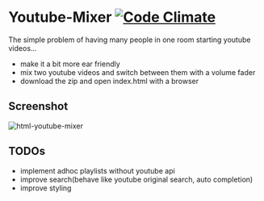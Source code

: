 # Youtube-Mixer [![Code Climate](https://codeclimate.com/github/monotom/html-youtube-mixer.png)](https://codeclimate.com/github/monotom/html-youtube-mixer) #


The simple problem of having many people in one room starting youtube videos...


  * make it a bit more ear friendly
  * mix two youtube videos and switch between them with a volume fader
  * download the zip and open index.html with a browser


## Screenshot ##

![html-youtube-mixer](https://raw.github.com/monotom/html-youtube-mixer/master/img/screenshot.jpg)


## TODOs ##
  * implement adhoc playlists without youtube api
  * improve search(behave like youtube original search, auto completion)
  * improve styling
